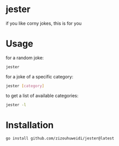 # jester
if you like corny jokes, this is for you

# Usage
for a random joke:
```sh
jester
```
for a joke of a specific category:
```sh
jester [category]
```
to get a list of available categories:
```sh
jester -l
```

# Installation
```sh 
go install github.com/zizouhuweidi/jester@latest
```
